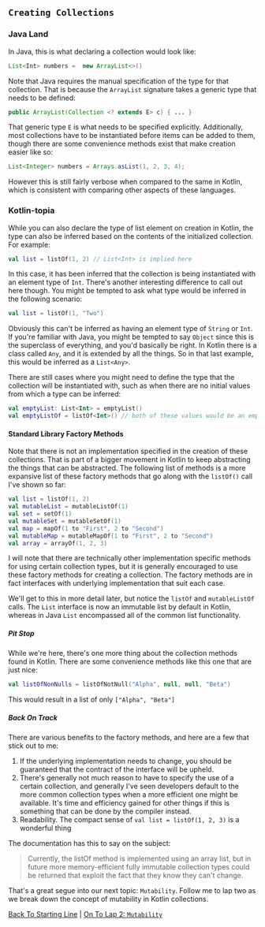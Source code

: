 ## `Creating Collections`

### Java Land
In Java, this is what declaring a collection would look like:
```java
List<Int> numbers =  new ArrayList<>()
```
Note that Java requires the manual specification of the type for that collection. That is because the `ArrayList` signature takes a generic type that needs to be defined:
```java
public ArrayList(Collection <? extends E> c) { ... }
```
That generic type `E` is what needs to be specified explicitly. Additionally, most collections have to be instantiated before items can be added to them, though there are some convenience methods exist that make creation easier like so:
```java
List<Integer> numbers = Arrays.asList(1, 2, 3, 4);
```
However this is still fairly verbose when compared to the same in Kotlin, which is consistent with comparing other aspects of these languages.

### Kotlin-topia
While you can also declare the type of list element on creation in Kotlin, the type can also be inferred based on the contents of the initialized collection. For example:
```kotlin
val list = listOf(1, 2) // List<Int> is implied here
```
In this case, it has been inferred that the collection is being instantiated with an element type of `Int`. There's another interesting difference to call out here though. You might be tempted to ask what type would be inferred in the following scenario:
```kotlin
val list = listOf(1, "Two")
```
Obviously this can't be inferred as having an element type of `String` or `Int`. If you're familiar with Java, you might be tempted to say `Object` since this is the superclass of everything, and you'd basically be right. In Kotlin there is a class called `Any`, and it is extended by all the things. So in that last example, this would be inferred as a `List<Any>`.

There are still cases where you might need to define the type that the collection will be instantiated with, such as when there are no initial values from which a type can be inferred:
```kotlin
val emptyList: List<Int> = emptyList()
val emptyListOf = listOf<Int>() // both of these values would be an empty collection of Int elements
```
#### Standard Library Factory Methods
Note that there is not an implementation specified in the creation of these collections. That is part of a bigger movement in Kotlin to keep abstracting the things that can be abstracted. The following list of methods is a more expansive list of these factory methods that go along with the `listOf()` call I've shown so far:
```kotlin
val list = listOf(1, 2)
val mutableList = mutableListOf(1)
val set = setOf(1)
val mutableSet = mutableSetOf(1)
val map = mapOf(1 to "First", 2 to "Second")
val mutableMap = mutableMapOf(1 to "First", 2 to "Second")
val array = arrayOf(1, 2, 3)
```
I will note that there are technically other implementation specific methods for using certain collection types, but it is generally encouraged to use these factory methods for creating a collection. The factory methods are in fact interfaces with underlying implementation that suit each case. 

We'll get to this in more detail later, but notice the `listOf` and `mutableListOf` calls. The `List` interface is now an immutable list by default in Kotlin, whereas in Java `List` encompassed all of the common list functionality.

##### Pit Stop
While we're here, there's one more thing about the collection methods found in Kotlin. There are some convenience methods like this one that are just nice:
```kotlin
val listOfNonNulls = listOfNotNull("Alpha", null, null, "Beta")
```
This would result in a list of only `["Alpha", "Beta"]`

##### Back On Track
There are various benefits to the factory methods, and here are a few that stick out to me:
1. If the underlying implementation needs to change, you should be guaranteed that the contract of the interface will be upheld.
2. There's generally not much reason to have to specify the use of a certain collection, and generally I've seen developers default to the more common collection types when a more efficient one might be available. It's time and efficiency gained for other things if this is something that can be done by the compiler instead.
3. Readability. The compact sense of `val list = listOf(1, 2, 3)` is a wonderful thing

The documentation has this to say on the subject:
> Currently, the listOf method is implemented using an array list, but in future more memory-efficient fully immutable collection types could be returned that exploit the fact that they know they can't change.

That's a great segue into our next topic: `Mutability`. Follow me to lap two as we break down the concept of mutability in Kotlin collections.

[Back To Starting Line](/README.md) | [On To Lap 2: `Mutability`](/mutability.md)
